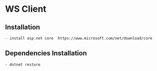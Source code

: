 # WS Client

## Installation
    - install asp.net core  https://www.microsoft.com/net/download/core

## Dependencies Installation
    - dotnet restore